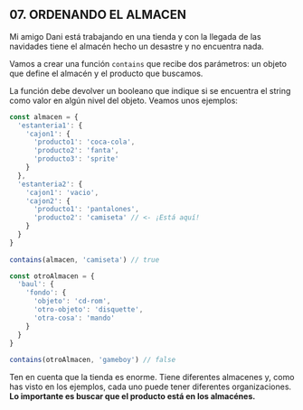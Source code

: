 ## 07. ORDENANDO EL ALMACEN

Mi amigo Dani está trabajando en una tienda y con la llegada de las navidades tiene el almacén hecho un desastre y no encuentra nada.

Vamos a crear una función `contains` que recibe dos parámetros: un objeto que define el almacén y el producto que buscamos.

La función debe devolver un booleano que indique si se encuentra el string como valor en algún nivel del objeto. Veamos unos ejemplos:

```javascript
const almacen = {
  'estanteria1': {
    'cajon1': {
      'producto1': 'coca-cola',
      'producto2': 'fanta',
      'producto3': 'sprite'
    }
  },
  'estanteria2': {
    'cajon1': 'vacio',
    'cajon2': {
      'producto1': 'pantalones',
      'producto2': 'camiseta' // <- ¡Está aquí!
    }
  }
}
            
contains(almacen, 'camiseta') // true

const otroAlmacen = {
  'baul': {
    'fondo': {
      'objeto': 'cd-rom',
      'otro-objeto': 'disquette',
      'otra-cosa': 'mando'
    }
  }
}
  
contains(otroAlmacen, 'gameboy') // false
```

Ten en cuenta que la tienda es enorme. Tiene diferentes almacenes y, como has visto en los ejemplos, cada uno puede tener diferentes organizaciones. **Lo importante es buscar que el producto está en los almacénes.**
